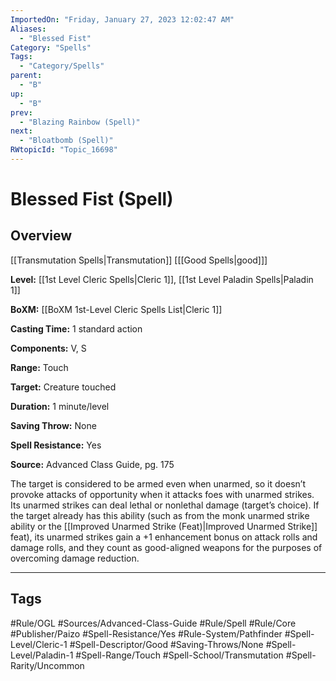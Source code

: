 ```yaml
---
ImportedOn: "Friday, January 27, 2023 12:02:47 AM"
Aliases:
  - "Blessed Fist"
Category: "Spells"
Tags:
  - "Category/Spells"
parent:
  - "B"
up:
  - "B"
prev:
  - "Blazing Rainbow (Spell)"
next:
  - "Bloatbomb (Spell)"
RWtopicId: "Topic_16698"
---
```

# Blessed Fist (Spell)
## Overview
[[Transmutation Spells|Transmutation]] \[[[Good Spells|good]]]

**Level:** [[1st Level Cleric Spells|Cleric 1]], [[1st Level Paladin Spells|Paladin 1]]

**BoXM:** [[BoXM 1st-Level Cleric Spells List|Cleric 1]]

**Casting Time:** 1 standard action

**Components:** V, S

**Range:** Touch

**Target:** Creature touched

**Duration:** 1 minute/level

**Saving Throw:** None

**Spell Resistance:** Yes

**Source:** Advanced Class Guide, pg. 175

The target is considered to be armed even when unarmed, so it doesn’t provoke attacks of opportunity when it attacks foes with unarmed strikes. Its unarmed strikes can deal lethal or nonlethal damage (target’s choice). If the target already has this ability (such as from the monk unarmed strike ability or the [[Improved Unarmed Strike (Feat)|Improved Unarmed Strike]] feat), its unarmed strikes gain a +1 enhancement bonus on attack rolls and damage rolls, and they count as good-aligned weapons for the purposes of overcoming damage reduction.


---
## Tags
#Rule/OGL #Sources/Advanced-Class-Guide #Rule/Spell #Rule/Core #Publisher/Paizo #Spell-Resistance/Yes #Rule-System/Pathfinder #Spell-Level/Cleric-1 #Spell-Descriptor/Good #Saving-Throws/None #Spell-Level/Paladin-1 #Spell-Range/Touch #Spell-School/Transmutation #Spell-Rarity/Uncommon

